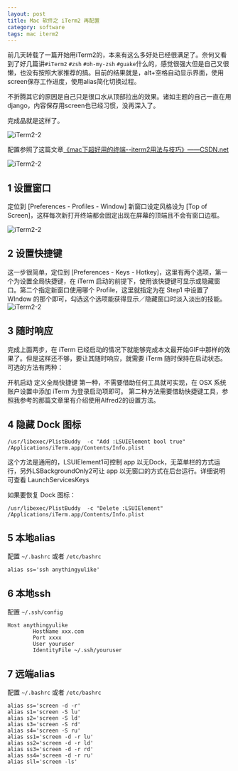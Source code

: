 ```yaml
---
layout: post
title: Mac 软件之 iTerm2 再配置
category: software
tags: mac iterm2
---
```


前几天转载了一篇开始用iTerm2的，本来有这么多好处已经很满足了。奈何又看到了好几篇讲`#iTerm2` `#zsh` `#oh-my-zsh` `#guake`什么的，感觉很强大但是自己又很懒，也没有按照大家推荐的搞。目前的结果就是，alt+空格自动显示界面，使用screen保存工作进度，使用alias简化切换过程。

不折腾其它的原因是自己只是很口水从顶部拉出的效果。诸如主题的自己一直在用django，内容保存用screen也已经习惯，没再深入了。

完成品就是这样了。

![iTerm2-2](https://cdn.kelu.org/blog/2015/01/iTerm2.jpg)


配置参照了这篇文章[《mac下超好用的终端--iterm2用法与技巧》——CSDN.net](http://blog.csdn.net/thinkdiff/article/details/25075047)




![iTerm2-2](https://cdn.kelu.org/blog/2015/01/iTerm2-2-1.png)

## 1 设置窗口

定位到 [Preferences - Profiles - Window] 新窗口设定风格设为 [Top of Screen]，这样每次新打开终端都会固定出现在屏幕的顶端且不会有窗口边框。

![iTerm2-2](https://cdn.kelu.org/blog/2015/01/iTerm2-2-2.png)

## 2 设置快捷键

这一步很简单，定位到 [Preferences - Keys - Hotkey]，这里有两个选项，第一个为设置全局快捷键，在 iTerm 启动的前提下，使用该快捷键可显示或隐藏窗口。第二个指定新窗口使用哪个 Profile，这里就指定为在 Step1 中设置了 WIndow 的那个即可，勾选这个选项能获得显示／隐藏窗口时淡入淡出的技能。
![iTerm2-2](https://cdn.kelu.org/blog/2015/01/iTerm2-2-3.png)

## 3 随时响应

完成上面两步，在 iTerm 已经启动的情况下就能够完成本文最开始GIF中那样的效果了。但是这样还不够，要让其随时响应，就需要 iTerm 随时保持在启动状态。可选的方法有两种：

开机启动
定义全局快捷键
第一种，不需要借助任何工具就可实现，在 OSX 系统账户设置中添加 iTerm 为登录启动项即可。
第二种方法需要借助快捷键工具，参照我参考的那篇文章里有介绍使用Alfred2的设置方法。

## 4 隐藏 Dock 图标

	/usr/libexec/PlistBuddy  -c "Add :LSUIElement bool true" /Applications/iTerm.app/Contents/Info.plist
	
这个方法是通用的，LSUIElement1可控制 app 以无Dock，无菜单栏的方式运行，另外LSBackgroundOnly2可让 app 以无窗口的方式在后台运行。详细说明可查看 LaunchServicesKeys

如果要恢复 Dock 图标：

	/usr/libexec/PlistBuddy  -c "Delete :LSUIElement" /Applications/iTerm.app/Contents/Info.plist

## 5 本地alias

配置 `~/.bashrc` 或者 `/etc/bashrc`

	alias ss='ssh anythingyulike'
	
## 6 本地ssh

配置 `~/.ssh/config`

	Host anythingyulike
	    	HostName xxx.com
	    	Port xxxx
	    	User youruser
	    	IdentityFile ~/.ssh/youruser
	
## 7 远端alias

配置 `~/.bashrc` 或者 `/etc/bashrc` 

	alias ss='screen -d -r'
	alias s1='screen -S lu'
	alias s2='screen -S ld'
	alias s3='screen -S rd'
	alias s4='screen -S ru'
	alias ss1='screen -d -r lu'
	alias ss2='screen -d -r ld'
	alias ss3='screen -d -r rd'
	alias ss4='screen -d -r ru'
	alias sll='screen -ls'
